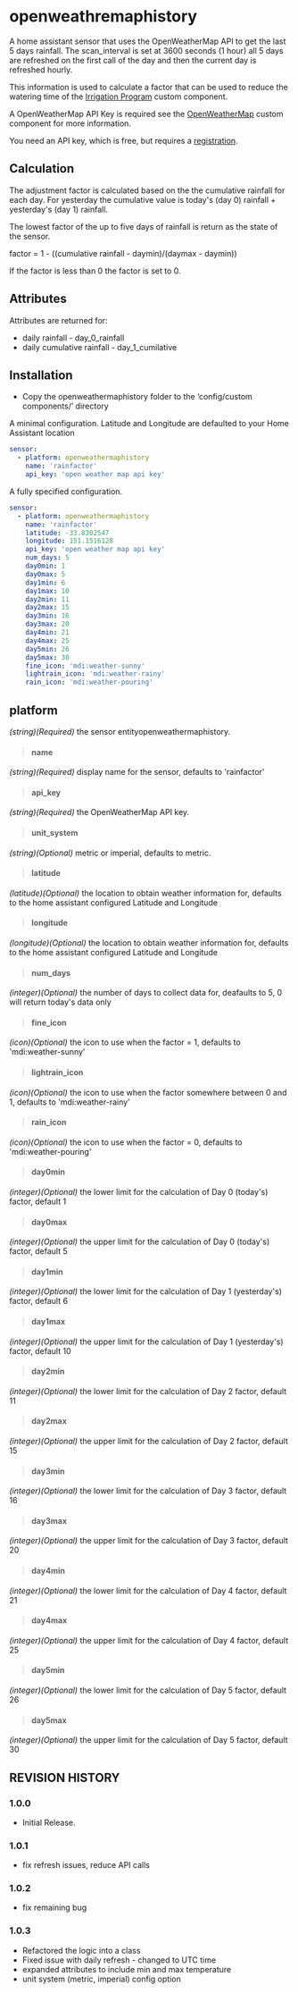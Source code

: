 # openweathremaphistory
A home assistant sensor that uses the OpenWeatherMap API to get the last 5 days rainfall. The scan_interval is set at 3600 seconds (1 hour) all 5 days are refreshed on the first call of the day and then the current day is refreshed hourly.

This information is used to calculate a factor that can be used to reduce the watering time of the [Irrigation Program](https://github.com/petergridge/irrigation_component_V3) custom component.

A OpenWeatherMap API Key is required see the [OpenWeatherMap](https://www.home-assistant.io/integrations/openweathermap/) custom component for more information.

You need an API key, which is free, but requires a [registration](https://home.openweathermap.org/users/sign_up).

## Calculation

The adjustment factor is calculated based on the the cumulative rainfall for each day. For yesterday the cumulative value is today's (day 0) rainfall + yesterday's (day 1) rainfall.

The lowest factor of the up to five days of rainfall is return as the state of the sensor.

factor = 1 - ((cumulative rainfall - daymin)/(daymax - daymin))

If the factor is less than 0 the factor is set to 0.

## Attributes

Attributes are returned for:
* daily rainfall - day_0_rainfall
* daily cumulative rainfall - day_1_cumilative

## Installation

* Copy the openweathermaphistory folder to the ‘config/custom components/’ directory 

A minimal configuration. Latitude and Longitude are defaulted to your Home Assistant location
```yaml
sensor:
  - platform: openweathermaphistory
    name: 'rainfactor'
    api_key: 'open weather map api key'
```

A fully specified configuration.
```yaml
sensor:
  - platform: openweathermaphistory
    name: 'rainfactor'
    latitude: -33.8302547
    longitude: 151.1516128
    api_key: 'open weather map api key'
    num_days: 5
    day0min: 1
    day0max: 5
    day1min: 6
    day1max: 10  
    day2min: 11
    day2max: 15  
    day3min: 16
    day3max: 20  
    day4min: 21
    day4max: 25  
    day5min: 26
    day5max: 30
    fine_icon: 'mdi:weather-sunny'
    lightrain_icon: 'mdi:weather-rainy'
    rain_icon: 'mdi:weather-pouring'
```

## platform
*(string)(Required)* the sensor entityopenweathermaphistory.
>#### name
*(string)(Required)* display name for the sensor, defaults to 'rainfactor'
>#### api_key
*(string)(Required)* the OpenWeatherMap API key.
>#### unit_system
*(string)(Optional)* metric or imperial, defaults to metric.
>#### latitude
*(latitude)(Optional)* the location to obtain weather information for, defaults to the home assistant configured Latitude and Longitude
>#### longitude
*(longitude)(Optional)* the location to obtain weather information for, defaults to the home assistant configured Latitude and Longitude
>#### num_days
*(integer)(Optional)* the number of days to collect data for, deafaults to 5, 0 will return today's data only
>#### fine_icon
*(icon)(Optional)* the icon to use when the factor = 1, defaults to 'mdi:weather-sunny'
>#### lightrain_icon
*(icon)(Optional)* the icon to use when the factor somewhere between 0 and 1, defaults to 'mdi:weather-rainy'
>#### rain_icon
*(icon)(Optional)* the icon to use when the factor = 0, defaults to 'mdi:weather-pouring'
>#### day0min
*(integer)(Optional)* the lower limit for the calculation of Day 0 (today's) factor, default 1
>#### day0max
*(integer)(Optional)* the upper limit for the calculation of Day 0 (today's) factor, default 5
>#### day1min
*(integer)(Optional)* the lower limit for the calculation of Day 1 (yesterday's) factor, default 6
>#### day1max
*(integer)(Optional)* the upper limit for the calculation of Day 1 (yesterday's) factor, default 10
>#### day2min
*(integer)(Optional)* the lower limit for the calculation of Day 2 factor, default 11
>#### day2max
*(integer)(Optional)* the upper limit for the calculation of Day 2 factor, default 15
>#### day3min
*(integer)(Optional)* the lower limit for the calculation of Day 3 factor, default 16
>#### day3max
*(integer)(Optional)* the upper limit for the calculation of Day 3 factor, default 20
>#### day4min
*(integer)(Optional)* the lower limit for the calculation of Day 4 factor, default 21
>#### day4max
*(integer)(Optional)* the upper limit for the calculation of Day 4 factor, default 25
>#### day5min
*(integer)(Optional)* the lower limit for the calculation of Day 5 factor, default 26
>#### day5max
*(integer)(Optional)* the upper limit for the calculation of Day 5 factor, default 30

## REVISION HISTORY

### 1.0.0
* Initial Release.

### 1.0.1
* fix refresh issues, reduce API calls

### 1.0.2
* fix remaining bug

### 1.0.3
* Refactored the logic into a class
* Fixed issue with daily refresh - changed to UTC time
* expanded attributes to include min and max temperature
* unit system (metric, imperial) config option
